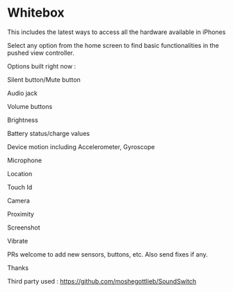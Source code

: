# Whitebox
This includes the latest ways to access all the hardware available in iPhones

Select any option from the home screen to find basic functionalities in the pushed view controller.

Options built right now : 

Silent button/Mute button

Audio jack

Volume buttons

Brightness

Battery status/charge values

Device motion including Accelerometer, Gyroscope

Microphone

Location

Touch Id

Camera

Proximity

Screenshot 

Vibrate

PRs welcome to add new sensors, buttons, etc. Also send fixes if any.

Thanks

Third party used : https://github.com/moshegottlieb/SoundSwitch
